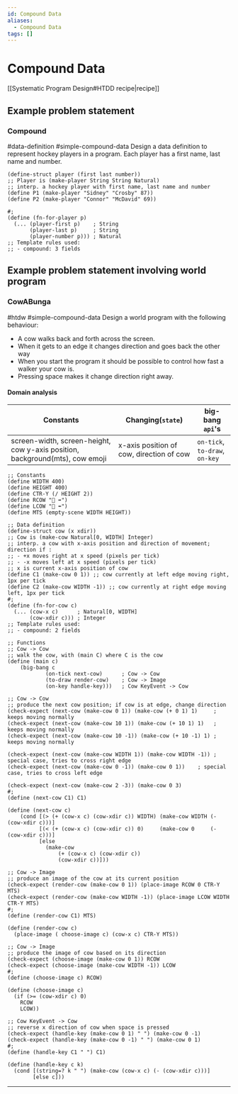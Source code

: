 ```yaml
---
id: Compound Data
aliases:
  - Compound Data
tags: []
---
```


# Compound Data
[[Systematic Program Design#HTDD recipe|recipe]]

## Example problem statement

### Compound
#data-definition #simple-compound-data
Design a data definition to represent hockey players in a program. Each player has a first name, last name and number.

```racket
(define-struct player (first last number))
;; Player is (make-player String String Natural)
;; interp. a hockey player with first name, last name and number
(define P1 (make-player "Sidney" "Crosby" 87))
(define P2 (make-player "Connor" "McDavid" 69))

#;
(define (fn-for-player p)
  (... (player-first p)    ; String
       (player-last p)     ; String
       (player-number p))) ; Natural
;; Template rules used:
;; - compound: 3 fields
```

## Example problem statement involving world program

### CowABunga
#htdw #simple-compound-data
Design a world program with the following behaviour:
   - A cow walks back and forth across the screen.
   - When it gets to an edge it changes direction and goes back the other way
   - When you start the program it should be possible to control how fast a walker your cow is.
   - Pressing space makes it change direction right away.

#### Domain analysis
| Constants | Changing(`state`) | big-bang `api`'s |
| ------------- | -------------- | -------------- |
| screen-width, screen-height, cow y-axis position, background(mts), cow emoji | x-axis position of cow, direction of cow | `on-tick`, `to-draw`, `on-key` |

```racket
;; Constants
(define WIDTH 400)
(define HEIGHT 400)
(define CTR-Y (/ HEIGHT 2))
(define RCOW "🐄 ➡️")
(define LCOW "🐄 ⬅️")
(define MTS (empty-scene WIDTH HEIGHT))

;; Data definition
(define-struct cow (x xdir))
;; Cow is (make-cow Natural[0, WIDTH] Integer)
;; interp. a cow with x-axis position and direction of movement; direction if :
;; - +x moves right at x speed (pixels per tick)
;; - -x moves left at x speed (pixels per tick)
;; x is current x-axis position of cow
(define C1 (make-cow 0 1)) ;; cow currently at left edge moving right, 1px per tick
(define C2 (make-cow WIDTH -1)) ;; cow currently at right edge moving left, 1px per tick
#;
(define (fn-for-cow c)
  (... (cow-x c)      ; Natural[0, WIDTH]
       (cow-xdir c))) ; Integer
;; Template rules used:
;; - compound: 2 fields

;; Functions
;; Cow -> Cow
;; walk the cow, with (main C) where C is the cow
(define (main c)
    (big-bang c
            (on-tick next-cow)      ; Cow -> Cow
            (to-draw render-cow)    ; Cow -> Image
            (on-key handle-key)))   ; Cow KeyEvent -> Cow

;; Cow -> Cow
;; produce the next cow position; if cow is at edge, change direction
(check-expect (next-cow (make-cow 0 1)) (make-cow (+ 0 1) 1)     ; keeps moving normally
(check-expect (next-cow (make-cow 10 1)) (make-cow (+ 10 1) 1)   ; keeps moving normally
(check-expect (next-cow (make-cow 10 -1)) (make-cow (+ 10 -1) 1) ; keeps moving normally

(check-expect (next-cow (make-cow WIDTH 1)) (make-cow WIDTH -1)) ; special case, tries to cross right edge
(check-expect (next-cow (make-cow 0 -1)) (make-cow 0 1))    ; special case, tries to cross left edge

(check-expect (next-cow (make-cow 2 -3)) (make-cow 0 3)
#;
(define (next-cow C1) C1)

(define (next-cow c)
    (cond [(> (+ (cow-x c) (cow-xdir c)) WIDTH) (make-cow WIDTH (- (cow-xdir c)))]
          [(< (+ (cow-x c) (cow-xdir c)) 0)     (make-cow 0     (- (cow-xdir c)))]
          [else 
            (make-cow 
                (+ (cow-x c) (cow-xdir c))
                (cow-xdir c))])) 

;; Cow -> Image
;; produce an image of the cow at its current position
(check-expect (render-cow (make-cow 0 1)) (place-image RCOW 0 CTR-Y MTS)
(check-expect (render-cow (make-cow WIDTH -1)) (place-image LCOW WIDTH CTR-Y MTS)
#;
(define (render-cow C1) MTS)

(define (render-cow c)
  (place-image ( choose-image c) (cow-x c) CTR-Y MTS)) 

;; Cow -> Image
;; produce the image of cow based on its direction
(check-expect (choose-image (make-cow 0 1)) RCOW
(check-expect (choose-image (make-cow WIDTH -1)) LCOW
#;
(define (choose-image c) RCOW)

(define (choose-image c)
  (if (>= (cow-xdir c) 0) 
    RCOW
    LCOW))

;; Cow KeyEvent -> Cow
;; reverse x direction of cow when space is pressed
(check-expect (handle-key (make-cow 0 1) " ") (make-cow 0 -1)
(check-expect (handle-key (make-cow 0 -1) " ") (make-cow 0 1)
#;
(define (handle-key C1 " ") C1)

(define (handle-key c k)
  (cond [(string=? k " ") (make-cow (cow-x c) (- (cow-xdir c)))]
        [else c]))
```

---
